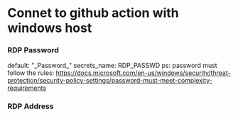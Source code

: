 # Connet to github action with windows host

### RDP Password
default: "\_Password\_"
secrets_name: RDP_PASSWD
ps: password must follow the rules: https://docs.microsoft.com/en-us/windows/security/threat-protection/security-policy-settings/password-must-meet-complexity-requirements

### RDP Address
